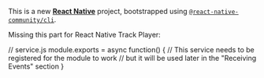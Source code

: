 This is a new [**React Native**](https://reactnative.dev) project, bootstrapped using [`@react-native-community/cli`](https://github.com/react-native-community/cli).

Missing this part for React Native Track Player:

// service.js
module.exports = async function() {
    // This service needs to be registered for the module to work
    // but it will be used later in the "Receiving Events" section
}